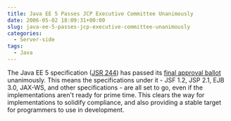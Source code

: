 ```yaml
---
title: Java EE 5 Passes JCP Executive Committee Unanimously
date: 2006-05-02 18:09:31+00:00
slug: java-ee-5-passes-jcp-executive-committee-unanimously
categories:
  - Server-side
tags:
  - Java
---
```


The Java EE 5 specification ([JSR 244](http://jcp.org/en/jsr/detail?id=244)) has passed its [final approval ballot](http://jcp.org//en/jsr/results?id=3770) unanimously. This means the specifications under it - JSF 1.2, JSP 2.1, EJB 3.0, JAX-WS, and other specifications - are all set to go, even if the implementations aren't ready for prime time. This clears the way for implementations to solidify compliance, and also providing a stable target for programmers to use in development.
